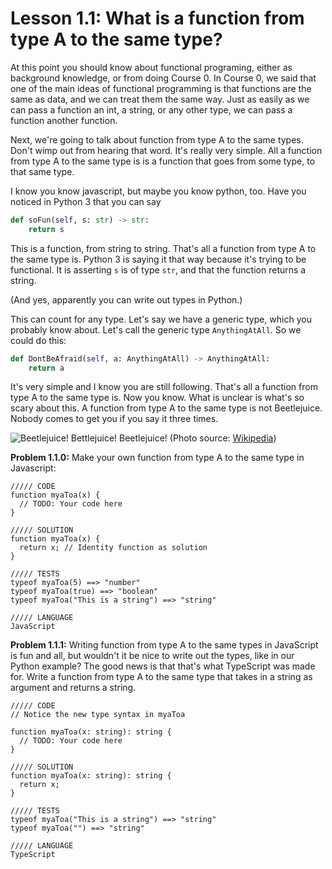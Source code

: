 # Lesson 1.1: What is a function from type A to the same type?

At this point you should know about functional programing, either as background knowledge, or from doing Course 0. In Course 0, we said that one of the main ideas of functional programming is that functions are the same as data, and we can treat them the same way. Just as easily as we can pass a function an int, a string, or any other type, we can pass a function another function.

Next, we're going to talk about function from type A to the same types. Don't wimp out from hearing that word. It's really very simple. All a function from type A to the same type is is a function that goes from some type, to that same type.

I know you know javascript, but maybe you know python, too. Have you noticed in Python 3 that you can say 

```python
def soFun(self, s: str) -> str:
    return s
```

This is a function, from string to string. That's all a function from type A to the same type is. Python 3 is saying it that way because it's trying to be functional. It is asserting `s` is of type `str`, and that the function returns a string.

(And yes, apparently you can write out types in Python.)

This can count for any type. Let's say we have a generic type, which you probably know about. Let's call the generic type `AnythingAtAll`. So we could do this:

```python
def DontBeAfraid(self, a: AnythingAtAll) -> AnythingAtAll:
    return a
```

It's very simple and I know you are still following. That's all a function from type A to the same type is. Now you know. What is unclear is what's so scary about this. A function from type A to the same type is not Beetlejuice. Nobody comes to get you if you say it three times.

![Beetlejuice! Bettlejuice! Beetlejuice!](https://upload.wikimedia.org/wikipedia/en/7/76/Beetlejuice_%281988_film_poster%29.png)
(Photo source: [Wikipedia](https://en.wikipedia.org/wiki/File:Beetlejuice_(1988_film_poster).png))

**Problem 1.1.0:** Make your own function from type A to the same type in Javascript:

```problem
///// CODE
function myaToa(x) {
  // TODO: Your code here
}

///// SOLUTION
function myaToa(x) {
  return x; // Identity function as solution
}

///// TESTS
typeof myaToa(5) ==> "number"
typeof myaToa(true) ==> "boolean"
typeof myaToa("This is a string") ==> "string"

///// LANGUAGE
JavaScript
```

**Problem 1.1.1:** Writing function from type A to the same types in JavaScript is fun and all, but wouldn't it be nice to write out the types, like in our Python example? The good news is that that's what TypeScript was made for. Write a function from type A to the same type that takes in a string as argument and returns a string.

```problem
///// CODE
// Notice the new type syntax in myaToa

function myaToa(x: string): string {
  // TODO: Your code here
}

///// SOLUTION
function myaToa(x: string): string {
  return x;
}

///// TESTS
typeof myaToa("This is a string") ==> "string"
typeof myaToa("") ==> "string"

///// LANGUAGE
TypeScript
```
